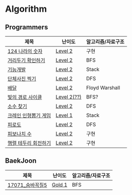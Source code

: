 # Algorithm

## Programmers
|제목|난이도|알고리즘/자료구조|
|------|---|---|
|[124 나라의 숫자](https://github.com/ToasT1ng/Algorithm/blob/main/programmers/124%20%EB%82%98%EB%9D%BC%EC%9D%98%20%EC%88%AB%EC%9E%90.java)|[Level 2](https://programmers.co.kr/learn/courses/30/lessons/12899)|구현|
|[거리두기 확인하기](https://github.com/ToasT1ng/Algorithm/blob/main/programmers/%EA%B1%B0%EB%A6%AC%EB%91%90%EA%B8%B0%20%ED%99%95%EC%9D%B8%ED%95%98%EA%B8%B0(bfs).java)|[Level 2](https://programmers.co.kr/learn/courses/30/lessons/81302)|BFS|
|[기능개발](https://github.com/ToasT1ng/Algorithm/blob/main/programmers/%EA%B8%B0%EB%8A%A5%EA%B0%9C%EB%B0%9C.java)|[Level 2](https://programmers.co.kr/learn/courses/30/lessons/42586)|Stack|
|[단체사진 찍기](https://github.com/ToasT1ng/Algorithm/blob/main/programmers/%EB%8B%A8%EC%B2%B4%EC%82%AC%EC%A7%84%20%EC%B0%8D%EA%B8%B0.java)|[Level 2](https://programmers.co.kr/learn/courses/30/lessons/1835)|DFS|
|[배달](https://github.com/ToasT1ng/Algorithm/blob/main/programmers/%EB%B0%B0%EB%8B%AC.java)|[Level 2](https://programmers.co.kr/learn/courses/30/lessons/12978)|Floyd Warshall|
|[빛의 경로 사이클](https://github.com/ToasT1ng/Algorithm/blob/main/programmers/%EB%B9%9B%EC%9D%98%20%EA%B2%BD%EB%A1%9C%20%EC%82%AC%EC%9D%B4%ED%81%B4(*).java)|[Level 2(??)](https://programmers.co.kr/learn/courses/30/lessons/86052)|BFS?|
|[소수 찾기](https://github.com/ToasT1ng/Algorithm/blob/main/programmers/%EC%86%8C%EC%88%98%20%EC%B0%BE%EA%B8%B0.java)|[Level 2](https://programmers.co.kr/learn/courses/30/lessons/42839)|DFS|
|[크레인 인형뽑기 게임](https://github.com/ToasT1ng/Algorithm/blob/main/programmers/%ED%81%AC%EB%A0%88%EC%9D%B8%20%EC%9D%B8%ED%98%95%EB%BD%91%EA%B8%B0%20%EA%B2%8C%EC%9E%84.java)|[Level 1](https://programmers.co.kr/learn/courses/30/lessons/64061)|Stack|
|[피로도](https://github.com/ToasT1ng/Algorithm/blob/main/programmers/%ED%94%BC%EB%A1%9C%EB%8F%84.java)|[Level 2](https://programmers.co.kr/learn/courses/30/lessons/87946)|DFS|
|[피보나치 수](https://github.com/ToasT1ng/Algorithm/blob/main/programmers/%ED%94%BC%EB%B3%B4%EB%82%98%EC%B9%98%20%EC%88%98.java)|[Level 2](https://programmers.co.kr/learn/courses/30/lessons/12945)|구현|
|[행렬 테두리 회전하기](https://github.com/ToasT1ng/Algorithm/blob/main/programmers/%ED%96%89%EB%A0%AC%20%ED%85%8C%EB%91%90%EB%A6%AC%20%ED%9A%8C%EC%A0%84%ED%95%98%EA%B8%B0.java)|[Level 2](https://programmers.co.kr/learn/courses/30/lessons/77485)|구현|


## BaekJoon
|제목|난이도|알고리즘/자료구조|
|------|---|---|
|[17071_숨바꼭질5](https://github.com/ToasT1ng/Algorithm/blob/main/baekjoon/17071_%EC%88%A8%EB%B0%94%EA%BC%AD%EC%A7%885.java)|[Gold 1](https://www.acmicpc.net/problem/17071)|BFS|
